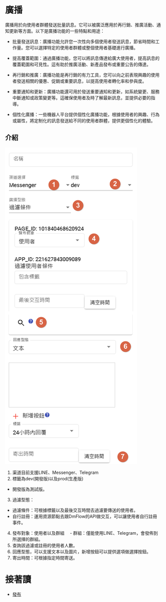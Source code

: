# 廣播

廣播用於向使用者群體發送批量訊息。它可以被廣泛應用於再行銷、推廣活動、通知更新等方面。以下是廣播功能的一些特點和用途：

- 批量發送訊息：廣播功能允許您一次性向多個使用者發送訊息，節省時間和工作量。您可以選擇特定的使用者群體或整個使用者基礎進行廣播。

- 提高覆蓋範圍：通過廣播功能，您可以將訊息傳達給廣大使用者，提高訊息的覆蓋範圍和可見性。這有助於推廣活動、新產品發布或重要公告的傳達。

- 再行銷和推廣：廣播功能是再行銷的有力工具，您可以向之前表現興趣的使用者發送相關的優惠、促銷或重要訊息，以提高使用者轉化率和參與度。

- 重要通知和更新：廣播功能還可用於發送重要通知和更新，如系統變更、服務中斷通知或政策變更等。這確保使用者及時了解最新訊息，並提供必要的指導。

- 個性化廣播：一些機器人平台提供個性化廣播功能，根據使用者的興趣、行為或屬性，將定制化的訊息發送給不同的使用者群體，提供更個性化的體驗。

## 介紹

![](../../../../../../images/tw/bot-broadcast-intro.png)

1. 渠道目前支援LINE、Messenger、Telegram
2. 標籤為dev(開發版)以及prod(生產版)
  - 開發版為測試版。
3. 過濾型態：
  - 過濾條件：可根據標籤以及最後交互時間去過濾要傳送的使用者。
  - 自行註冊：運用資源節點去跟DmFlow的API做交互，可以讓使用者自行註冊事件。
4. 發布對象：使用者以及群組
　- 群組：僅能使用LINE、Telegram，會發佈到所選擇的群組。
5. 查詢該過濾或註冊的使用者人數。
6. 回應型態，可以支援文本以及圖片，新增按鈕可以提供選項做選擇按鈕。
7. 寄出時間：可根據指定時間寄送。
　　　

# 接著讀
- [發布](../../tutorials/docs/bot-published.html)